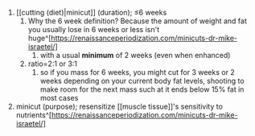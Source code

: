 1. [[cutting (diet)|minicut]] (duration); ≤6 weeks
	1. Why the 6 week definition? Because the amount of weight and fat you usually lose in 6 weeks or less isn't huge^[https://renaissanceperiodization.com/minicuts-dr-mike-israetel/]
		1. with a usual **minimum** of 2 weeks (even when enhanced)
	3. ratio=2:1 or 3:1
		1. so if you mass for 6 weeks, you might cut for 3 weeks or 2 weeks depending on your current body fat levels, shooting to make room for the next mass such at it ends below 15% fat in most cases
3. minicut (purpose); resensitize [[muscle tissue]]'s sensitivity to nutrients^[https://renaissanceperiodization.com/minicuts-dr-mike-israetel/]
